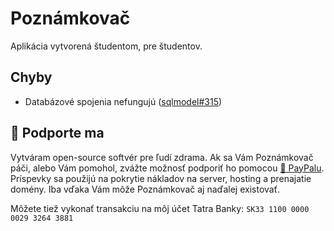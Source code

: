 # Poznámkovač

Aplikácia vytvorená študentom, pre študentov.

## Chyby

- Databázové spojenia nefungujú ([sqlmodel#315](https://github.com/tiangolo/sqlmodel/issues/315))

## 🎁 Podporte ma

Vytváram open-source softvér pre ľudí zdrama.
Ak sa Vám Poznámkovač páči, alebo Vám pomohol, zvážte možnosť podporiť ho pomocou [🎁 PayPalu](https://www.paypal.com/donate/?hosted_button_id=X9M77PDJGTDKU). Príspevky sa použijú na pokrytie nákladov na server, hosting a prenajatie domény. Iba vďaka Vám môže Poznámkovač aj naďalej existovať.

Môžete tiež vykonať transakciu na môj účet Tatra Banky: `SK33 1100 0000 0029 3264 3881`
